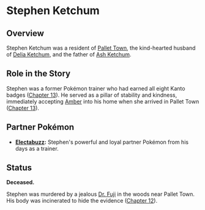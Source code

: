 # Stephen Ketchum

## Overview
Stephen Ketchum was a resident of [Pallet Town](./../locations/Pallet_Town.md), the kind-hearted husband of [Delia Ketchum](./Delia_Ketchum.md), and the father of [Ash Ketchum](./Ash_Ketchum.md).

## Role in the Story
Stephen was a former Pokémon trainer who had earned all eight Kanto badges ([Chapter 13](../../story/chapter13.md)). He served as a pillar of stability and kindness, immediately accepting [Amber](./Amber.md) into his home when she arrived in Pallet Town ([Chapter 13](../../story/chapter13.md)).

## Partner Pokémon
*   **[Electabuzz](./../pokemon/Electabuzz.md):** Stephen's powerful and loyal partner Pokémon from his days as a trainer.

## Status
**Deceased.**

Stephen was murdered by a jealous [Dr. Fuji](./Dr_Fuji.md) in the woods near Pallet Town. His body was incinerated to hide the evidence ([Chapter 12](../../story/chapter12.md)). 